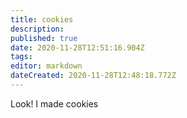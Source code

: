 ```yaml
---
title: cookies
description: 
published: true
date: 2020-11-28T12:51:16.904Z
tags: 
editor: markdown
dateCreated: 2020-11-28T12:48:18.772Z
---
```




Look! I made cookies 